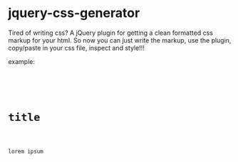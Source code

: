 jquery-css-generator
====================

Tired of writing css? 
A jQuery plugin for getting a clean formatted css markup for your html.
So now you can just write the markup, use the plugin, copy/paste in your css file, inspect and style!!!


example:
<code>
	<div class="parent a"> 
		<div class="php">
		  <a><img/></a>
		</div>
		<div class="title"><h1>title</h1></div>
		<div class="field">
		  <p>lorem ipsum</p>
		</div>
	</div>
</code>

<script>
  
  jQuery('.parent.a').cssGenerator()
  //outputs in console
  .parent.a{}
  .parent.a .php{}
  .parent.a .php a{}
  .parent.a .php a img{}
  .parent.a .title{}
  .parent.a .title h1{}
  .parent.a .title h1{}
  .parent.a .field{}
  .parent.a .field p{}
  
</script>
